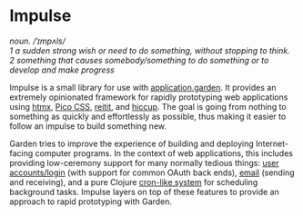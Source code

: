 # Impulse

<p>
<em>
noun. /ˈɪmpʌls/<br/>
1 a sudden strong wish or need to do something, without stopping to think.<br/>
2 something that causes somebody/something to do something or to develop and make progress<br/>
</em>
</p>

Impulse is a small library for use with
[application.garden](https://application.garden). It provides an
extremely opinionated framework for rapidly prototyping web
applications using [htmx](https://htmx.org), [Pico
CSS](https://picocss.com),
[reitit](https://github.com/metosin/reitit), and
[hiccup](https://github.com/weavejester/hiccup). The goal is going
from nothing to something as quickly and effortlessly as possible,
thus making it easier to follow an impulse to build something new.

Garden tries to improve the experience of building and deploying
Internet-facing computer programs. In the context of web applications,
this includes providing low-ceremony support for many normally tedious
things: [user
accounts/login](https://github.com/nextjournal/garden-id) (with
support for common OAuth back ends),
[email](https://github.com/nextjournal/garden-email) (sending and
receiving), and a pure Clojure [cron-like
system](https://github.com/nextjournal/garden-cron) for scheduling
background tasks. Impulse layers on top of these features to provide
an approach to rapid prototyping with Garden.
